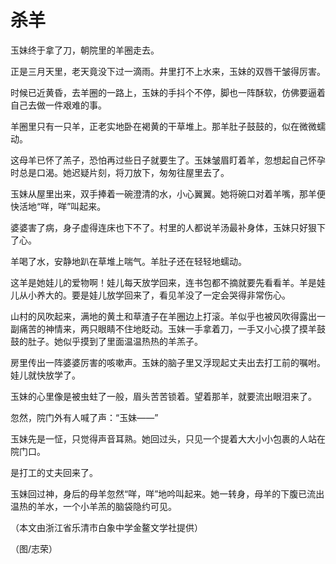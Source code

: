 # 杀羊

玉妹终于拿了刀，朝院里的羊圈走去。 

正是三月天里，老天竟没下过一滴雨。井里打不上水来，玉妹的双唇干皱得厉害。 

时候已近黄昏，去羊圈的一路上，玉妹的手抖个不停，脚也一阵酥软，仿佛要逼着自己去做一件艰难的事。 

羊圈里只有一只羊，正老实地卧在褐黄的干草堆上。那羊肚子鼓鼓的，似在微微蠕动。 

这母羊已怀了羔子，恐怕再过些日子就要生了。玉妹皱眉盯着羊，忽想起自己怀孕时总是口渴。她迟疑片刻，将刀放下，匆匆往屋里去了。 

玉妹从屋里出来，双手捧着一碗澄清的水，小心翼翼。她将碗口对着羊嘴，那羊便快活地“咩，咩”叫起来。 

婆婆害了病，身子虚得连床也下不了。村里的人都说羊汤最补身体，玉妹只好狠下了心。 

羊喝了水，安静地趴在草堆上喘气。羊肚子还在轻轻地蠕动。 

这羊是她娃儿的爱物啊！娃儿每天放学回来，连书包都不摘就要先看看羊。羊是娃儿从小养大的。要是娃儿放学回来了，看见羊没了一定会哭得非常伤心。 

山村的风吹起来，满地的黄土和草渣子在羊圈边上打滚。羊似乎也被风吹得露出一副痛苦的神情来，两只眼睛不住地眨动。玉妹一手拿着刀，一手又小心摸了摸羊鼓鼓的肚子。她似乎摸到了里面温温热热的羊羔子。 

房里传出一阵婆婆厉害的咳嗽声。玉妹的脑子里又浮现起丈夫出去打工前的嘱咐。娃儿就快放学了。 

玉妹的心里像是被虫蛀了一般，眉头苦苦锁着。望着那羊，就要流出眼泪来了。 

忽然，院门外有人喊了声：“玉妹——” 

玉妹先是一怔，只觉得声音耳熟。她回过头，只见一个提着大大小小包裹的人站在院门口。 

是打工的丈夫回来了。 

玉妹回过神，身后的母羊忽然“咩，咩”地吟叫起来。她一转身，母羊的下腹已流出温热的羊水，一个小羊羔的脑袋隐约可见。 

（本文由浙江省乐清市白象中学金鳌文学社提供） 

（图/志荣）